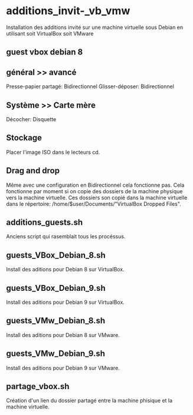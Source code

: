 # additions_invit-_vb_vmw
Installation des additions invité sur une machine virtuelle sous Debian en utilisant soit VirtualBox soit VMware

guest vbox debian 8
----------------------

général >> avancé
------------------
Presse-papier partagé: Bidirectionnel
Glisser-déposer: Bidirectionnel

Système >> Carte mère
----------------------
Décocher: Disquette

Stockage
---------
Placer l'image ISO dans le lecteurs cd.




Drag and drop
---------------
Même avec une configuration en Bidirectionnel cela fonctionne pas.
Cela fonctionne par moment si on copie des dossiers de la machine physique vers la machine virtuelle.
Ces dossiers son copié dans la machine virtuelle dans le répertoire: /home/$user/Documents/"VirtualBox Dropped Files".



additions_guests.sh
--------------------
Anciens script qui rasemblait tous les procéssus.


guests_VBox_Debian_8.sh
-----------------------
Install des aditions pour Debian 8 sur VirtualBox.


guests_VBox_Debian_9.sh
-----------------------
Install des aditions pour Debian 9 sur VirtualBox.


guests_VMw_Debian_8.sh
----------------------
Install des aditions pour Debian 8 sur VMware.


guests_VMw_Debian_9.sh
----------------------
Install des aditions pour Debian 9 sur VMware.


partage_vbox.sh
---------------
Création d'un lien du dossier partagé entre la machine phisique et la machine virtuelle.

